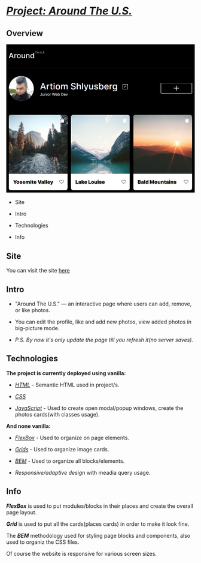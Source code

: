 # ***[Project: Around The U.S.](https://arte504.github.io/web_project_4/)***

  

## Overview

![Logo](https://github.com/arte504/web_project_4/blob/main/images/R.PNG)

* Site

* Intro

* Technologies

* Info

  

##  **Site**

  

You can visit the site [here](https://arte504.github.io/web_project_4/)

  

## **Intro**

  

- "Around The U.S." — an interactive page where users can add, remove, or like photos.

- You can edit the profile, like and add new photos, view added photos in big-picture mode.

- *P.S. By now it's only update the page till you refresh it(no server saves).*

  

## **Technologies**

  

**The project is currently deployed using vanilla:**

* [*HTML*](https://developer.mozilla.org/en-US/docs/Glossary/HTML) - Semantic HTML used in project/s. 

* [*CSS*](https://developer.mozilla.org/en-US/docs/Web/CSS)

* [*JavaScript*](https://developer.mozilla.org/en-US/docs/Web/JavaScript) - Used to create open modal/popup windows, create the photos cards(with classes usage).

  

**And none vanilla:**

* [*FlexBox*](https://developer.mozilla.org/en-US/docs/Learn/CSS/CSS_layout/Flexbox) - Used to organize on page elements.

* [*Grids*](https://developer.mozilla.org/en-US/docs/Learn/CSS/CSS_layout/Grids) - Used to organize image cards.

* [*BEM*](http://getbem.com/naming/) - Used to organize all blocks/elements.

* *Responsive/adaptive design* with meadia query usage.

  

##  **Info**

  
***FlexBox*** is used to put modules/blocks in their places and create the overall page layout.

***Grid*** is used to put all the cards(places cards) in order to make it look fine.

The ***BEM*** methodology used for styling page blocks and components, also used to organiz the CSS files.

Of course the website is responsive for various screen sizes.